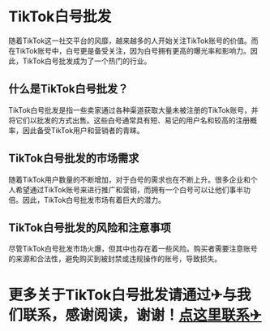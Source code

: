 # TikTok白号批发

随着TikTok这一社交平台的风靡，越来越多的人开始关注TikTok账号的价值。而在TikTok账号中，白号更是备受关注，因为白号拥有更高的曝光率和影响力。因此，TikTok白号批发成为了一个热门的行业。

## 什么是TikTok白号批发？

TikTok白号批发是指一些卖家通过各种渠道获取大量未被注册的TikTok账号，并将它们以批发的方式出售。这些白号通常具有短、易记的用户名和较高的注册概率，因此备受TikTok用户和营销者的青睐。

## TikTok白号批发的市场需求

随着TikTok用户数量的不断增加，对于白号的需求也在不断上升。很多企业和个人希望通过TikTok账号来进行推广和营销，而拥有一个白号可以让他们事半功倍。因此，TikTok白号批发市场有着巨大的潜力。

## TikTok白号批发的风险和注意事项

尽管TikTok白号批发市场火爆，但其中也存在着一些风险。购买者需要注意账号的来源和合法性，避免购买到被封禁或违规操作的账号，导致损失。

# 更多关于TikTok白号批发请通过✈与我们联系，感谢阅读，谢谢！[点这里联系✈](https://c.k02.cc)